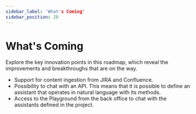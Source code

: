 ```yaml
---
sidebar_label: 'What's Coming'
sidebar_position: 20
---
```

# What's Coming

Explore the key innovation points in this roadmap, which reveal the improvements and breakthroughs that are on the way.

* Support for content ingestion from JIRA and Confluence.
* Possibility to chat with an API. This means that it is possible to define an assistant that operates in natural language
  with its methods.
* Access to the Playground from the back office to chat with the assistants defined in the project.
